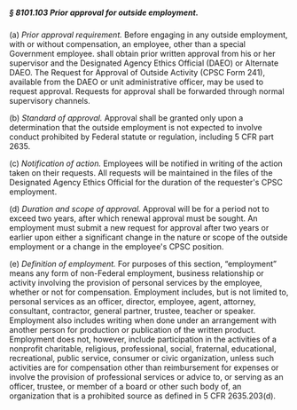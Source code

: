 ##### § 8101.103 Prior approval for outside employment. #####

(a) *Prior approval requirement.* Before engaging in any outside employment, with or without compensation, an employee, other than a special Government employee. shall obtain prior written approval from his or her supervisor and the Designated Agency Ethics Official (DAEO) or Alternate DAEO. The Request for Approval of Outside Activity (CPSC Form 241), available from the DAEO or unit administrative officer, may be used to request approval. Requests for approval shall be forwarded through normal supervisory channels.

(b) *Standard of approval.* Approval shall be granted only upon a determination that the outside employment is not expected to involve conduct prohibited by Federal statute or regulation, including 5 CFR part 2635.

(c) *Notification of action.* Employees will be notified in writing of the action taken on their requests. All requests will be maintained in the files of the Designated Agency Ethics Official for the duration of the requester's CPSC employment.

(d) *Duration and scope of approval.* Approval will be for a period not to exceed two years, after which renewal approval must be sought. An employment must submit a new request for approval after two years or earlier upon either a significant change in the nature or scope of the outside employment or a change in the employee's CPSC position.

(e) *Definition of employment.* For purposes of this section, “employment” means any form of non-Federal employment, business relationship or activity involving the provision of personal services by the employee, whether or not for compensation. Employment includes, but is not limited to, personal services as an officer, director, employee, agent, attorney, consultant, contractor, general partner, trustee, teacher or speaker. Employment also includes writing when done under an arrangement with another person for production or publication of the written product. Employment does not, however, include participation in the activities of a nonprofit charitable, religious, professional, social, fraternal, educational, recreational, public service, consumer or civic organization, unless such activities are for compensation other than reimbursement for expenses or involve the provision of professional services or advice to, or serving as an officer, trustee, or member of a board or other such body of, an organization that is a prohibited source as defined in 5 CFR 2635.203(d).
